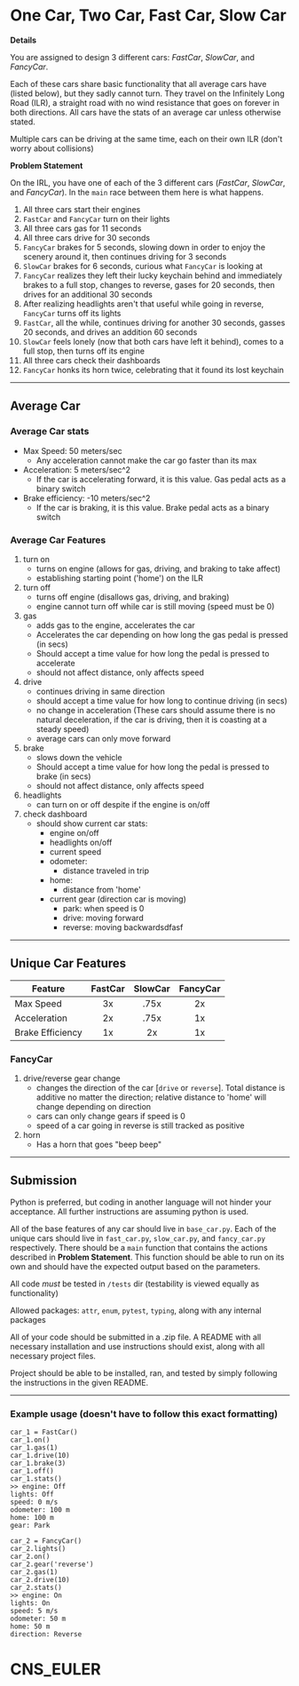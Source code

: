 # One Car, Two Car, Fast Car, Slow Car

__Details__

You are assigned to design 3 different cars: _FastCar_, _SlowCar_, and _FancyCar_.

Each of these cars share basic functionality that all average cars have (listed below), but they sadly cannot turn.
They travel on the Infinitely Long Road (ILR), a straight road with no wind resistance that goes on forever in both directions.
All cars have the stats of an average car unless otherwise stated.

Multiple cars can be driving at the same time, each on their own ILR (don't worry about collisions)

__Problem Statement__

On the IRL, you have one of each of the 3 different cars (_FastCar_, _SlowCar_, and _FancyCar_).  In the `main` race between them here is what happens.

1. All three cars start their engines
2. `FastCar` and `FancyCar` turn on their lights
3. All three cars gas for 11 seconds
4. All three cars drive for 30 seconds
5. `FancyCar` brakes for 5 seconds, slowing down in order to enjoy the scenery around it, then continues driving for 3 seconds
6. `SlowCar` brakes for 6 seconds, curious what `FancyCar` is looking at
7. `FancyCar` realizes they left their lucky keychain behind and immediately brakes to a full stop, changes to reverse, gases for 20 seconds, then drives for an additional 30 seconds
8. After realizing headlights aren't that useful while going in reverse, `FancyCar` turns off its lights
9. `FastCar`, all the while, continues driving for another 30 seconds, gasses 20 seconds, and drives an addition 60 seconds
10. `SlowCar` feels lonely (now that both cars have left it behind), comes to a full stop, then turns off its engine
11. All three cars check their dashboards
12. `FancyCar` honks its horn twice, celebrating that it found its lost keychain

---
## Average Car
### Average Car stats

- Max Speed: 50 meters/sec
  - Any acceleration cannot make the car go faster than its max
- Acceleration: 5 meters/sec^2
  - If the car is accelerating forward, it is this value. Gas pedal acts as a binary switch
- Brake efficiency: -10 meters/sec^2
  - If the car is braking, it is this value. Brake pedal acts as a binary switch

### Average Car Features

1. turn on
   - turns on engine (allows for gas, driving, and braking to take affect)
   - establishing starting point ('home') on the ILR
2. turn off
   - turns off engine (disallows gas, driving, and braking)
   - engine cannot turn off while car is still moving (speed must be 0)
3. gas
   - adds gas to the engine, accelerates the car
   - Accelerates the car depending on how long the gas pedal is pressed (in secs)
   - Should accept a time value for how long the pedal is pressed to accelerate
   - should not affect distance, only affects speed
4. drive
   - continues driving in same direction
   - should accept a time value for how long to continue driving (in secs)
   - no change in acceleration (These cars should assume there is no natural deceleration, if the car is driving, then it is coasting at a steady speed)
   - average cars can only move forward
5. brake
   - slows down the vehicle
   - Should accept a time value for how long the pedal is pressed to brake (in secs)
   - should not affect distance, only affects speed
6. headlights
   - can turn on or off despite if the engine is on/off
7. check dashboard
   - should show current car stats:
     - engine on/off
     - headlights on/off
     - current speed
     - odometer:
       - distance traveled in trip
     - home:
       - distance from 'home'
     - current gear (direction car is moving)
       - park: when speed is 0
       - drive: moving forward
       - reverse: moving backwardsdfasf
---

## Unique Car Features

| Feature          | FastCar | SlowCar | FancyCar |
| ---------------- | :-----: | :-----: | :------: |
| Max Speed        |   3x    |  .75x   |    2x    |
| Acceleration     |   2x    |  .75x   |    1x    |
| Brake Efficiency |   1x    |   2x    |    1x    |

### FancyCar

1. drive/reverse gear change
   - changes the direction of the car [`drive` or `reverse`]. Total distance is additive no matter the direction; relative distance to 'home' will change depending on direction
   - cars can only change gears if speed is 0
   - speed of a car going in reverse is still tracked as positive
2. horn
   - Has a horn that goes "beep beep"

---
## Submission

Python is preferred, but coding in another language will not hinder your acceptance. All further instructions are assuming python is used.

All of the base features of any car should live in `base_car.py`. Each of the unique cars should live in `fast_car.py`, `slow_car.py`, and `fancy_car.py` respectively. There should be a `main` function that contains the actions described in __Problem Statement__. This function should be able to run on its own and should have the expected output based on the parameters.

All code _must_ be tested in `/tests` dir (testability is viewed equally as functionality)

Allowed packages: `attr`, `enum`, `pytest`, `typing`, along with any internal packages

All of your code should be submitted in a .zip file. A README with all necessary installation and use instructions should exist, along with all necessary project files.

Project should be able to be installed, ran, and tested by simply following the instructions in the given README.

---
### Example usage (doesn't have to follow this exact formatting)

```
car_1 = FastCar()
car_1.on()
car_1.gas(1)
car_1.drive(10)
car_1.brake(3)
car_1.off()
car_1.stats()
>> engine: Off
lights: Off
speed: 0 m/s
odometer: 100 m
home: 100 m
gear: Park
```

```
car_2 = FancyCar()
car_2.lights()
car_2.on()
car_2.gear('reverse')
car_2.gas(1)
car_2.drive(10)
car_2.stats()
>> engine: On
lights: On
speed: 5 m/s
odometer: 50 m
home: 50 m
direction: Reverse
```
# CNS_EULER
